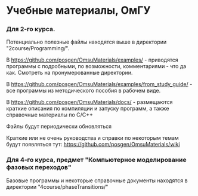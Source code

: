 # Учебные материалы, ОмГУ

### Для 2-го курса.

Потенциально полезные файлы находятся выше в директории "2course/Programming/".

В https://github.com/posgen/OmsuMaterials/examples/ - приводятся программы с подробными, по возможности, комментариями - что да как. Смотреть на пронумерованные директории.

В https://github.com/posgen/OmsuMaterials/examples/from_study_guide/ - все программы из методического пособия в рабочем виде.

В https://github.com/posgen/OmsuMaterials/docs/ - размещаются краткие описания по компиляции и запуску программ, а также справочные материалы по C/C++

Файлы будут периодически обновляться

Краткие или не очень руководства и справки по некоторым темам будут появляться тут: https://github.com/posgen/OmsuMaterials/wiki

### Для 4-го курса, предмет "Компьютерное моделирование фазовых переходов"

Базовые программы и некоторые справочные документы находятся в директории "4course/phaseTransitions/"

